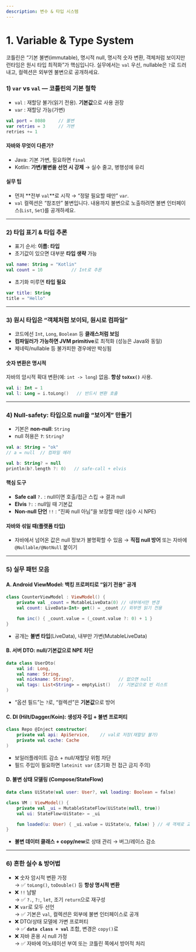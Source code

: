 ```yaml
---
description: 변수 & 타입 시스템
---
```


# 1. Variable & Type System

코틀린은 “기본 불변(immutable), 명시적 null, 명시적 숫자 변환, 객체처럼 보이지만 런타임은 원시 타입 최적화”가 핵심입니다. 실무에서는 `val` 우선, nullable은 `?`로 드러내고, 컬렉션은 외부엔 불변으로 공개하세요.



### 1) `var` vs `val` — 코틀린의 기본 철학

* `val` : 재할당 불가(읽기 전용). **기본값**으로 사용 권장
* `var` : 재할당 가능(가변)

```kotlin
val port = 8080     // 불변
var retries = 3     // 가변
retries += 1
```

#### 자바와 무엇이 다른가?

* Java: 기본 가변, 필요하면 `final`
* Kotlin: **가변/불변을 선언 시 강제** → 실수 줄고, 병행성에 유리

#### 실무 팁

* 먼저 \*\*전부 `val`\*\*로 시작 → “정말 필요할 때만” `var`.
* `val` 컬렉션은 “참조만” 불변입니다. 내용까지 불변으로 노출하려면 불변 인터페이스(`List`, `Set`)를 공개하세요.

***

### 2) 타입 표기 & 타입 추론

* 표기 순서: **이름: 타입**
* 초기값이 있으면 대부분 **타입 생략** 가능

```kotlin
val name: String = "Kotlin"
val count = 10           // Int로 추론
```

* 초기화 미루면 **타입 필요**

```kotlin
var title: String
title = "Hello"
```

***

### 3) 원시 타입은 “객체처럼 보이되, 원시로 컴파일”

* 코드에선 `Int`, `Long`, `Boolean` 등 **클래스처럼 보임**
* **컴파일러가 가능하면 JVM primitive**로 최적화 (성능은 Java와 동일)
* 제네릭/nullable 등 불가피한 경우에만 박싱됨

#### 숫자 변환은 명시적

자바의 암시적 확대 변환(예: `int -> long`) 없음. **항상 `toXxx()`** 사용.

```kotlin
val i: Int = 1
val l: Long = i.toLong()   // 반드시 변환 호출
```

***

### 4) Null-safety: 타입으로 null을 “보이게” 만들기

* 기본은 **non-null**: `String`
* null 허용은 **`?`**: `String?`

```kotlin
val a: String = "ok"
// a = null  // 컴파일 에러

val b: String? = null
println(b?.length ?: 0)   // safe-call + elvis
```

#### 핵심 도구

* **Safe call** `?.` : null이면 호출/접근 스킵 → 결과 null
* **Elvis** `?:` : null일 때 기본값
* **Non-null 단언** `!!` : “진짜 null 아님”을 보장할 때만 (실수 시 NPE)

#### 자바와 섞일 때(플랫폼 타입)

* 자바에서 넘어온 값은 null 정보가 불명확할 수 있음 → **직접 null 방어** 또는 자바에 `@Nullable/@NotNull` 붙이기

***

### 5) 실무 패턴 모음

#### A. Android ViewModel: 백킹 프로퍼티로 “읽기 전용” 공개

```kotlin
class CounterViewModel : ViewModel() {
    private val _count = MutableLiveData(0) // 내부에서만 변경
    val count: LiveData<Int> get() = _count // 외부엔 읽기 전용

    fun inc() { _count.value = (_count.value ?: 0) + 1 }
}
```

* 공개는 **불변 타입**(LiveData), 내부만 가변(MutableLiveData)

#### B. 서버 DTO: null/기본값으로 NPE 차단

```kotlin
data class UserDto(
    val id: Long,
    val name: String,
    val nickname: String?,                 // 없으면 null
    val tags: List<String> = emptyList()   // 기본값으로 빈 리스트
)
```

* “옵션 필드”는 `?`로, “컬렉션”은 **기본값**으로 방어

#### C. DI (Hilt/Dagger/Koin): 생성자 주입 + 불변 프로퍼티

```kotlin
class Repo @Inject constructor(
    private val api: ApiService,    // val로 저장(재할당 불가)
    private val cache: Cache
)
```

* 보일러플레이트 감소 + null/재할당 위험 차단
* 필드 주입이 필요하면 `lateinit var` (초기화 전 접근 금지 주의)

#### D. 불변 상태 모델링 (Compose/StateFlow)

```kotlin
data class UiState(val user: User?, val loading: Boolean = false)

class VM : ViewModel() {
    private val _ui = MutableStateFlow(UiState(null, true))
    val ui: StateFlow<UiState> = _ui

    fun loaded(u: User) { _ui.value = UiState(u, false) } // 새 객체로 교체
}
```

* **불변 데이터 클래스 + copy/new**로 상태 관리 → 버그/레이스 감소

***

### 6) 흔한 실수 & 방어법

* ❌ 숫자 암시적 변환 가정\
  → ✅ `toLong()`, `toDouble()` 등 **항상 명시적 변환**
* ❌ `!!` 남발\
  → ✅ `?.`, `?:`, `let`, 조기 `return`으로 재구성
* ❌ `var`로 모두 선언\
  → ✅ 기본은 `val`, 컬렉션은 외부에 불변 인터페이스로 공개
* ❌ DTO/상태 모델에 가변 프로퍼티\
  → ✅ **`data class + val`** 조합, 변경은 `copy()`로
* ❌ 자바 혼용 시 null 가정\
  → ✅ 자바에 어노테이션 부여 또는 코틀린 쪽에서 방어적 처리
